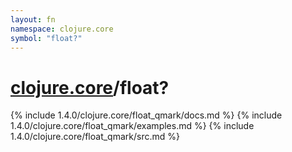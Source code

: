 ```yaml
---
layout: fn
namespace: clojure.core
symbol: "float?"
---
```


# [clojure.core](../)/float?

{% include 1.4.0/clojure.core/float_qmark/docs.md %}
{% include 1.4.0/clojure.core/float_qmark/examples.md %}
{% include 1.4.0/clojure.core/float_qmark/src.md %}

